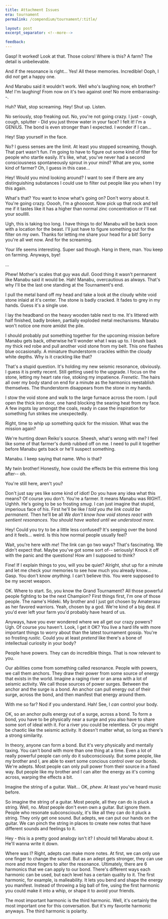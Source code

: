 ```yaml
---
title: Attachment Issues
era: tournament
permalink: /compendium/tournament/:title/

layout: post
excerpt_separator: <!--more-->

feedback: 
---
```

Gasp! It worked! Look at that. Those colors! Where is this? A farm? The detail is unbelievable.

And if the resonance is right... Yes! All these memories. Incredible! Ooph, I did _not_ get a happy one. 

And Manabu said it wouldn't work. Well who's laughing now, eh brother? Me! I'm laughing! From now on it's two against one! No more embarrasing--. 

Huh? Wait, stop screaming. Hey! Shut up. Listen.

No seriously, stop freaking out. No, you're not going crazy. I just - cough, cough, splutter - Did you just throw water in your face? I felt it! I'm a GENIUS. The bond is even stronger than I expected. I wonder if I can...

Hey! Slap yourself in the face. 

No? I guess senses are the limit. At least you stopped screaming, though. That part wasn't fun. I'm going to have to figure out some kind of filter for people who startle easily. It's like, what, you've never had a second consciousness spontaneously sprout in your mind? What are you, some kind of farmer? Oh, I guess in this case... 

Hey! Would you mind looking around? I want to see if there are any distinguishing substances I could use to filter out people like you when I try this again.

What's that? You want to know what's going on? Don't worry about it. You're going crazy. Ooooh, I'm a ghoooost. Now pick up that rock and tell me if it tastes like it has a higher than normal zinc concentration or I'll eat your soulllll.

Ugh, this is taking too long. I have things to do! Manabu will be back soon with a location for the beast. I'll just have to figure something out for the filter on my own. Thanks for letting me share your head for a bit! Sorry you're all wet now. And for the screaming. 

Your life seems interesting. Super sad though. Hang in there, man. You keep on farming. Anyways, bye!

...

Phew! Mother's scales that guy was _dull_. Good thing it wasn't permanent like Manabu said it would be. Hah! Manabu, overcautious as always. That's why I'll be the last one standing at the Tournament's end.

I pull the metal band off my head and take a look at the cloudy white void stone inlaid at it's center. The stone is badly cracked. It fades to grey in my hands. Guess it's a single use.

I lay the headband on the heavy wooden table next to me. It's littered with half finished, badly broken, partially exploded metal mechanisms. Manabu won't notice one more amidst the pile.

I should probably put something together for the upcoming mission before Manabu gets back, otherwise he'll wonder what I was up to. I brush back my thick red robe and pull another void stone from my belt. This one flashes blue occasionally. A miniature thunderstorm crackles within the cloudy white depths. Why is it crackling like that?

That's a stupid question. It's holding my new seismic resonance, obviously. I guess it is pretty recent. Still getting used to the upgrade. I focus on the stone, letting my heart rate rise, stoking my impatience. _Frenetic_. The hairs all over my body stand on end for a minute as the harmonics reestablish themselves. The thunderstorm disappears from the stone in my hands.

I stow the void stone and walk to the large furnace across the room. I pull open the thick iron door, one hand blocking the searing heat from my face. A few ingots lay amongst the coals, ready in case the inspiration for something fun strikes me unexpectedly.

Right, time to whip up something quick for the mission. What was the mission again? 

We're hunting down Reiko's source. Sheesh, what's wrong with me? I feel like some of that farmer's dumb rubbed off on me. I need to pull it together before Manabu gets back or he'll suspect something.

Manabu. I keep saying that name. Who is that?

My twin brother! Honestly, how could the effects be this extreme this long after-- oh.

You're still here, aren't you?

Don't just say yes like some kind of idiot! Do you have any idea what this means? Of course you don't. You're a farmer. It means Manabu was RIGHT. Ughhh. He's going to be so frosting _smug_. I can just imagine that stupid, imperious face of his. First he'll be like _I told you the link could be permanent._ Then he'll be all _We don't know how void stones react with sentient resonances. You should have waited until we understood more._ 

Hey! Could you try to be a little less confused? It's seeping over the bond and it feels... weird. Is this how normal people usually feel?

Wait, you're here with _me_! The link can go two ways? That's fascinating. We didn't expect that. Maybe you've got some sort of-- seriously! Knock it off with the panic and the questions! How am I supposed to think?

Fine! If I explain things to you, will you be quiet? Alright, shut up for a minute and let me check your memories to see how much you already know... Gasp. You don't know _anything_. I can't believe this. You were supposed to be my secret weapon.

OK. Where to start. So, you know the Grand Tournament? All those powerful people fighting to be the next Champion? First things first, I'm one of those people. The name's Hideki. My brother and I just got chosen by Amaterasu as her favored warriors. Yeah, chosen by a god. We're kind of a big deal. If you'd ever left your farm you'd probably have heard of us.

Anyways, have you ever wondered where we all get our crazy powers? Ugh. Of course you haven't. Look, I get it OK? You live a hard life with more important things to worry about than the latest tournament gossip. You're so frosting _rustic_. Could you at least _pretend_ like there's a bone of intellectual curiosity in your body?

People have powers. They can do incredible things. That is now relevant to you.

Our abilities come from something called resonance. People with powers, we call them anchors. They draw their power from some source of energy that exists in the world. Imagine a raging river or an area with a lot of seismic activity. We call those sources of power surges. Between the anchor and the surge is a bond. An anchor can pull energy out of their surge, across the bond, and then manifest that energy around them. 

With me so far? Nod if you understand. Hah! See, I _can_ control your body.

OK, so an anchor pulls energy out of a surge, across a bond. To form a bond, you have to be physically near a surge and you also have to share some sort of ideal with it. For a river you could be relentless. Or you might be chaotic like the seismic activity. It doesn't matter what, so long as there's a strong similarity. 

In theory, anyone can form a bond. But it's very physically and mentally taxing. You can't bond with more than one thing at a time. Even a lot of really powerful people can only do it subconsciously. But some people, like my brother and I, are able to exert some concious control over our bonds. We're adepts. Most people can only pull power from their source in a fixed way. But people like my brother and I can alter the energy as it's coming across, warping the effects a bit.

Imagine the string of a guitar. Wait... OK, _phew_. At least you've heard music before. 

So imagine the string of a guitar. Most people, all they can do is pluck a string. Well, no. _Most_ people don't even own a guitar. But ignore them. People who resonate subconsciously, it's like all they can do it pluck a string. They only get one sound. But adepts, we can put our hands on the guitar. We can pinch the string in places to create new notes that have different sounds and feelings to it. 

Hey - this is a pretty good analogy isn't it? I should tell Manabu about it. He'll wanna write it down.

Where was I? Right, adepts can make more notes. At first, we can only use one finger to change the sound. But as an adept gets stronger, they can use more and more fingers to alter the resonance. Ultimately, there are 6 harmonics that we can apply to our bond. There's different ways each harmonic can be used, but each level has a certain quality to it. The first harmonic, for example, is malleability. It lets you bend and shape the energy you manifest. Instead of throwing a big ball of fire, using the first harmonic you could make it into a whip, or shape it to avoid your friends.

The most important harmonic is the third harmonic. Well, it's certainly the most important one for this conversation. But it's my favorite harmonic anyways. The third harmonic is polarity.